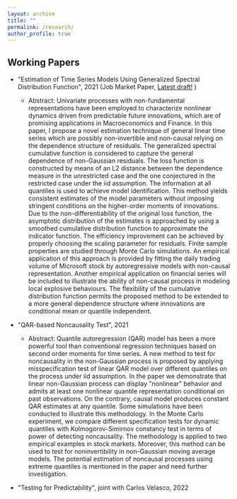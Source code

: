 ```yaml
---
layout: archive
title: ""
permalink: /research/
author_profile: true
---
```



Working Papers
-----
* "Estimation of Time Series Models Using Generalized Spectral Distribution Function", 2021 (Job Market Paper, <a href="https://drive.google.com/file/d/1Y-TzaeBWhJxF2_vBcKMOcqI_HZKAzwsO/view?usp=sharing">Latest draft!</a> )
  * Abstract: Univariate processes with non-fundamental representations have been employed to characterize nonlinear dynamics driven from predictable future innovations, which are of promising applications in Macroeconomics and Finance. In this paper, I propose a novel estimation technique of general linear time series which are possibly non-invertible and non-causal relying on the dependence structure of residuals. The generalized spectral cumulative function is considered to capture the general dependence of non-Gaussian residuals. The loss function is constructed by means of an L2 distance between the dependence measure in the unrestricted case and the one conjectured in the restricted case under the iid assumption. The information at all quantiles is used to achieve model identification. This method yields consistent estimates of the model parameters without imposing stringent conditions on the higher-order moments of innovations. Due to the non-differentiability of the original loss function, the asymptotic distribution of the estimates is approached by using a smoothed cumulative distribution function to approximate the indicator function. The efficiency improvement can be achieved by properly choosing the scaling parameter for residuals. Finite sample properties are studied through Monte Carlo simulations. An empirical application of this approach is provided by fitting the daily trading volume of Microsoft stock by autoregressive models with non-causal representation. Another empirical application on financial series will be included to illustrate the ability of non-causal process in modeling local explosive behaviours. The flexibility of the cumulative distribution function permits the proposed method to be extended to a more general dependence structure where innovations are conditional mean or quantile independent.

* "QAR-based Noncausality Test", 2021 
  * Abstract: Quantile autoregression (QAR) model has been a more powerful tool than conventional regression techniques based on second order moments for time series. A new method to test for noncausality in the non-Gaussian process is proposed by applying misspecification test of linear QAR model over different quantiles on the process under iid assumption. In the paper we demonstrate that linear non-Gaussian process can display "nonlinear" behavior and admits at least one nonlinear quantile representation conditional on past observations. On the contrary, causal model produces constant QAR estimates at any quantile. Some simulations have been conducted to illustrate this methodology. In the Monte Carlo experiment, we compare different specification tests for dynamic quantiles with Kolmogorov-Simirnov constancy test in terms of power of detecting noncausality. The methodology is applied to two empirical examples in stock markets. Moreover, this method can be used to test for noninvertibility in non-Gaussian moving average models. The potential estimation of noncausal processes using extreme quantiles is mentioned in the paper and need further investigation.    

* "Testing for Predictability", joint with Carlos Velasco, 2022
